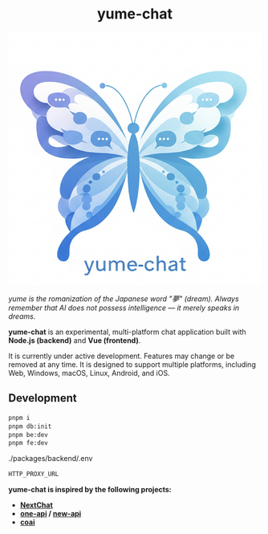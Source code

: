 <div align="center">

<h1>yume-chat</h1>

![](docs/logo.png)

</div>

_yume is the romanization of the Japanese word "夢" (dream)._
_Always remember that AI does not possess intelligence — it merely speaks in dreams._

**yume-chat** is an experimental, multi-platform chat application built with **Node.js (backend)** and **Vue (frontend)**.

It is currently under active development. Features may change or be removed at any time.
It is designed to support multiple platforms, including Web, Windows, macOS, Linux, Android, and iOS.

## Development

```bash
pnpm i
pnpm db:init
pnpm be:dev
pnpm fe:dev
```

./packages/backend/.env

```bash
HTTP_PROXY_URL
```

**yume-chat is inspired by the following projects:**

- **[NextChat](https://github.com/ChatGPTNextWeb/NextChat)**
- **[one-api](https://github.com/songquanpeng/one-api) / [new-api](https://github.com/QuantumNous/new-api)**
- **[coai](https://github.com/coaidev/coai)**
